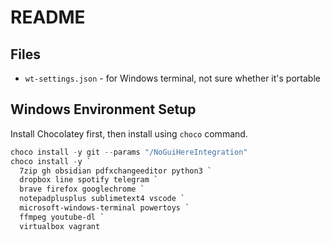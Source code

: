 # README

## Files

* `wt-settings.json` - for Windows terminal, not sure whether it's portable

## Windows Environment Setup

Install Chocolatey first, then install using `choco` command.

``` powershell
choco install -y git --params "/NoGuiHereIntegration"
choco install -y `
  7zip gh obsidian pdfxchangeeditor python3 `
  dropbox line spotify telegram `
  brave firefox googlechrome `
  notepadplusplus sublimetext4 vscode `
  microsoft-windows-terminal powertoys `
  ffmpeg youtube-dl `
  virtualbox vagrant
```
